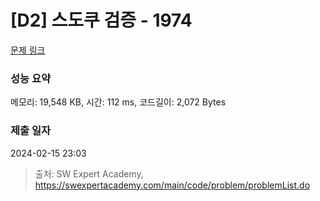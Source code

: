 # [D2] 스도쿠 검증 - 1974 

[문제 링크](https://swexpertacademy.com/main/code/problem/problemDetail.do?contestProbId=AV5Psz16AYEDFAUq) 

### 성능 요약

메모리: 19,548 KB, 시간: 112 ms, 코드길이: 2,072 Bytes

### 제출 일자

2024-02-15 23:03



> 출처: SW Expert Academy, https://swexpertacademy.com/main/code/problem/problemList.do